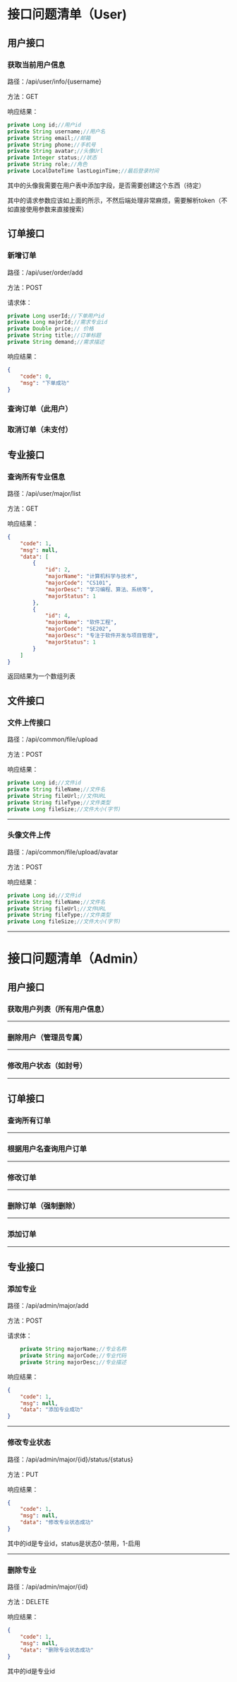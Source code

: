 # 接口问题清单（User)

## 用户接口

### 获取当前用户信息

路径：/api/user/info/{username}

方法：GET

响应结果：

```java
private Long id;//用户id
private String username;//用户名
private String email;//邮箱
private String phone;//手机号
private String avatar;//头像Url
private Integer status;//状态
private String role;//角色
private LocalDateTime lastLoginTime;//最后登录时间
```

其中的头像我需要在用户表中添加字段，是否需要创建这个东西（待定）

其中的请求参数应该如上面的所示，不然后端处理非常麻烦，需要解析token（不如直接使用参数来直接搜索）

 

## 订单接口

### 新增订单

路径：/api/user/order/add

方法：POST

请求体：

```java
private Long userId;//下单用户id
private Long majorId;//需求专业id
private Double price;// 价格
private String title;//订单标题
private String demand;//需求描述
```

响应结果：

```json
{
    "code": 0,
    "msg": "下单成功"
}
```



### 查询订单（此用户）

### 取消订单（未支付）



## 专业接口

### 查询所有专业信息

路径：/api/user/major/list

方法：GET

响应结果：

```json
{
    "code": 1,
    "msg": null,
    "data": [
        {
            "id": 2,
            "majorName": "计算机科学与技术",
            "majorCode": "CS101",
            "majorDesc": "学习编程、算法、系统等",
            "majorStatus": 1
        },
        {
            "id": 4,
            "majorName": "软件工程",
            "majorCode": "SE202",
            "majorDesc": "专注于软件开发与项目管理",
            "majorStatus": 1
        }
    ]
}
```

返回结果为一个数组列表



## 文件接口

### 文件上传接口

路径：/api/common/file/upload

方法：POST

响应结果：

```java
private Long id;//文件id
private String fileName;//文件名
private String fileUrl;//文件URL
private String fileType;//文件类型
private Long fileSize;//文件大小(字节)
```

---

### 头像文件上传

路径：/api/common/file/upload/avatar

方法：POST

响应结果：

```java
private Long id;//文件id
private String fileName;//文件名
private String fileUrl;//文件URL
private String fileType;//文件类型
private Long fileSize;//文件大小(字节)
```



---

# 接口问题清单（Admin）

## 用户接口

### 获取用户列表（所有用户信息）

---

### 删除用户（管理员专属）

---

### 修改用户状态（如封号）

---

## 订单接口

### 查询所有订单

---

### 根据用户名查询用户订单

---

### 修改订单

---

### 删除订单（强制删除）

---

### 添加订单

---

## 专业接口

### 添加专业

路径：/api/admin/major/add

方法：POST

请求体：

```java
    private String majorName;//专业名称
    private String majorCode;//专业代码
    private String majorDesc;//专业描述
```

响应结果：

```json
{
    "code": 1,
    "msg": null,
    "data": "添加专业成功"
}
```

---

### 修改专业状态

路径：/api/admin/major/{id}/status/{status}

方法：PUT

响应结果：

```json
{
    "code": 1,
    "msg": null,
    "data": "修改专业状态成功"
}
```

其中的id是专业id，status是状态0-禁用，1-启用

---

### 删除专业

路径：/api/admin/major/{id}

方法：DELETE

响应结果：

```json
{
    "code": 1,
    "msg": null,
    "data": "删除专业状态成功"
}
```

其中的id是专业id